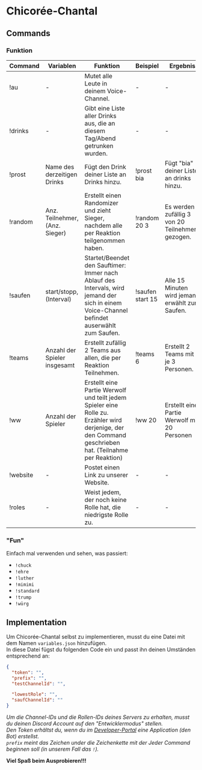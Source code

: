 # Chicorée-Chantal
## Commands
### Funktion

| Command 	| Variablen                      	| Funktion                                                                                                                                               	| Beispiel         	| Ergebnis                                         	|
|---------	|--------------------------------	|--------------------------------------------------------------------------------------------------------------------------------------------------------	|------------------	|--------------------------------------------------	|
| !au     	| -                              	| Mutet alle Leute in deinem Voice-Channel.                                                                                                               	| -                	| -                                                	|
| !drinks 	| -                              	| Gibt eine Liste aller Drinks aus, die an diesem Tag/Abend getrunken wurden.                                                                               	| -              	| -                                             	|
| !prost   	| Name des derzeitigen Drinks      	| Fügt den Drink deiner Liste an Drinks hinzu. 	                                                                                                            | !prost bia        | Fügt "bia" deiner Liste an drinks hinzu.         	|
| !random 	| Anz. Teilnehmer, (Anz. Sieger) 	| Erstellt einen Randomizer und zieht Sieger, nachdem alle per Reaktion teilgenommen haben.                                                              	| !random 20 3     	| Es werden zufällig 3 von 20 Teilnehmern gezogen. 	|
| !saufen 	| start/stopp, (Interval)        	| Startet/Beendet den Sauftimer: Immer nach Ablauf des Intervals, wird jemand der sich in einem Voice-Channel befindet auserwählt zum Saufen.            	| !saufen start 15 	| Alle 15 Minuten wird jemand erwählt zum Saufen.  	|
| !teams  	| Anzahl der Spieler insgesamt   	| Erstellt zufällig 2 Teams aus allen, die per Reaktion Teilnehmen.                                                                                      	| !teams 6         	| Erstellt 2 Teams mit je 3 Personen.              	|
| !ww     	| Anzahl der Spieler             	| Erstellt eine Partie Werwolf und teilt jedem Spieler eine Rolle zu. Erzähler wird derjenige, der den Command geschrieben hat. (Teilnahme per Reaktion) 	| !ww 20           	| Erstellt eine Partie Werwolf mit 20 Personen     	|
| !website	| -                              	| Postet einen Link zu unserer Website.                                                                                                                 	| -                	| -                                                	|
| !roles  	| -                              	| Weist jedem, der noch keine Rolle hat, die niedrigste Rolle zu.                                                                                        	| -                	| -                                                	|


### "Fun"
Einfach mal verwenden und sehen, was passiert:

- `!chuck`
- `!ehre`
- `!luther`
- `!mimimi`
- `!standard`
- `!trump`
- `!würg`

## Implementation

Um Chicorée-Chantal selbst zu implementieren, musst du eine Datei mit dem Namen `variables.json` hinzufügen.  
In diese Datei fügst du folgenden Code ein und passt ihn deinen Umständen entsprechend an:  

```json
{
  "token": "",
  "prefix": "",
  "testChannelId": "",

  "lowestRole": "",
  "saufChannelId": ""
}
```

*Um die Channel-IDs und die Rollen-IDs deines Servers zu erhalten, musst du deinen Discord Account auf den "Entwicklermodus" stellen.  
Den Token erhältst du, wenn du im [Developer-Portal](https://discord.com/developers/applications) eine Application (den Bot) erstellst.  
`prefix` meint das Zeichen under die Zeichenkette mit der Jeder Command beginnen soll (in unserem Fall das `!`).*

**Viel Spaß beim Ausprobieren!!!**